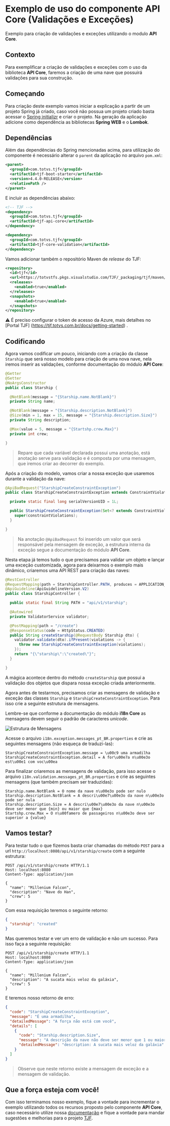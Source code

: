 # Exemplo de uso do componente API Core (Validações e Exceções)

Exemplo para criação de validações e exceções utilizando o modulo **API Core**.

## Contexto

Para exemplificar a criação de validações e exceções com o uso da biblioteca **API Core**, faremos a criação de uma nave que possuirá validações para sua construção.

## Começando

Para criação deste exemplo vamos iniciar a explicação a partir de um projeto Spring já criado, caso você não possua um projeto criado basta acessar o [Spring initializr](https://start.spring.io/) e criar o projeto. Na geração da aplicação adicione como dependência as bibliotecas **Spring WEB** e o **Lombok**.

## Dependências

Além das dependências do Spring mencionadas acima, para utilização do componente é necessário alterar o `parent` da aplicação no arquivo `pom.xml`:

```xml
<parent>
  <groupId>com.totvs.tjf</groupId>
  <artifactId>tjf-boot-starter</artifactId>
  <version>4.4.0-RELEASE</version>
  <relativePath />
</parent>
```

E incluir as dependências abaixo:

```xml
<!-- TJF -->
<dependency>
  <groupId>com.totvs.tjf</groupId>
  <artifactId>tjf-api-core</artifactId>
</dependency>

<dependency>
  <groupId>com.totvs.tjf</groupId>
  <artifactId>tjf-core-validation</artifactId>
</dependency>
```

Vamos adicionar também o repositório Maven de _release_ do TJF:

```xml
<repository>
  <id>tjf</id>
  <url>https://totvstfs.pkgs.visualstudio.com/TJF/_packaging/tjf/maven/v1</url>
  <releases>
    <enabled>true</enabled>
  </releases>
  <snapshots>
    <enabled>true</enabled>
  </snapshots>
</repository>
```
⚠️ É preciso configurar o token de acesso da Azure, mais detalhes no [Portal TJF] (https://tjf.totvs.com.br/docs/getting-started) .

## Codificando

Agora vamos codificar um pouco, iniciando com a criação da classe `Starship` que será nosso modelo para criação de uma nova nave, nela iremos inserir as validações, conforme documentação do módulo **API Core**:

```java
@Getter
@Setter
@NoArgsConstructor
public class Starship {

  @NotBlank(message = "{Starship.name.NotBlank}")
  private String name;

  @NotBlank(message = "{Starship.description.NotBlank}")
  @Size(min = 1, max = 15, message = "{Starship.description.Size}")
  private String description;

  @Max(value = 5, message = "{Startshp.crew.Max}")
  private int crew;

}
```

> Repare que cada variável declarada possui uma anotação, está anotação serve para validação e é composta por uma mensagem, que iremos criar ao decorrer do exemplo.

Após a criação do modelo, vamos criar a nossa exceção que usaremos durante a validação da nave:

```java
@ApiBadRequest("StarshipCreateConstraintException")
public class StarshipCreateConstraintException extends ConstraintViolationException {

  private static final long serialVersionUID = 1L;

  public StarshipCreateConstraintException(Set<? extends ConstraintViolation<?>> constraintViolations) {
    super(constraintViolations);
  }

}
```

> Na anotação `@ApiBadRequest` foi inserido um valor que será responsável pela mensagem de exceção, a estrutura interna da exceção segue a documentação do módulo **API Core**.

Nesta etapa já temos tudo o que precisamos para validar um objeto e lançar uma exceção customizada, agora para deixarmos o exemplo mais dinâmico, criaremos uma API REST para criação das naves:

```java
@RestController
@RequestMapping(path = StarshipController.PATH, produces = APPLICATION_JSON_VALUE)
@ApiGuideline(ApiGuidelineVersion.V2)
public class StarshipController {

  public static final String PATH = "api/v1/starship";

  @Autowired
  private ValidatorService validator;

  @PostMapping(path = "/create")
  @ResponseStatus(code = HttpStatus.CREATED)
  public String createStarship(@RequestBody Starship dto) {
    validator.validate(dto).ifPresent(violations -> {
      throw new StarshipCreateConstraintException(violations);
    });
    return "{\"starship\":\"created\"}";
  }

}
```

A mágica acontece dentro do método `createStarship` que possui a validação dos objetos que dispara nossa exceção criada anteriormente.

Agora antes de testarmos, precisamos criar as mensagens de validação e exceção das classes `Starship` e `StarshipCreateConstraintException`. Para isso crie a seguinte estrutura de mensagens.

Lembre-se que conforme a documentação do módulo **i18n Core** as mensagens devem seguir o padrão de caracteres _unicode_.

![Estrutura de Mensagens](Resources/messages.png)

Acesse o arquivo `i18n.exception.messages_pt_BR.properties` e crie as seguintes mensagens (não esqueça de traduzi-las):

```properties
StarshipCreateConstraintException.message = \u00c9 uma armadilha
StarshipCreateConstraintException.detail = A for\u00e7a n\u00e3o est\u00e1 com voc\u00ea
```

Para finalizar criaremos as mensagens de validação, para isso acesse o arquivo `i18n.validation.messages_pt_BR.properties` e crie as seguintes mensagens (que também precisam ser traduzidas):

```properties
Starship.name.NotBlank = O nome da nave n\u00e3o pode ser nulo
Starship.description.NotBlank = A descri\u00e7\u00e3o da nave n\u00e3o pode ser nula
Starship.description.Size = A descri\u00e7\u00e3o da nave n\u00e3o deve ser menor que {min} ou maior que {max}
Startshp.crew.Max = O n\u00famero de passageiros n\u00e3o deve ser superior a {value}
```

## Vamos testar?

Para testar tudo o que fizemos basta criar chamadas do método `POST` para a url `http://localhost:8080/api/v1/starship/create` com a seguinte estrutura:

```http
POST /api/v1/starship/create HTTP/1.1
Host: localhost:8080
Content-Type: application/json

{
  "name": "Millenium Falcon",
  "description": "Nave do Han",
  "crew": 5
}
```

Com essa requisição teremos o seguinte retorno:

```json
{
  "starship": "created"
}
```

Mas queremos testar e ver um erro de validação e não um sucesso. Para isso faça a seguinte requisição:

```http
POST /api/v1/starship/create HTTP/1.1
Host: localhost:8080
Content-Type: application/json

{
  "name": "Millenium Falcon",
  "description": "A sucata mais veloz da galáxia",
  "crew": 5
}
```

E teremos nosso retorno de erro:

```Json
{
  "code": "StarshipCreateConstraintException",
  "message": "É uma armadilha",
  "detailedMessage": "A força não está com você",
  "details": [
    {
      "code": "Starship.description.Size",
      "message": "A descrição da nave não deve ser menor que 1 ou maior que 15",
      "detailedMessage": "description: A sucata mais veloz da galáxia"
    }
  ]
}
```

> Observe que neste retorno existe a mensagem de exceção e a mensagem de validação.

## Que a força esteja com você!

Com isso terminamos nosso exemplo, fique a vontade para incrementar o exemplo utilizando todos os recursos proposto pelo componente **API Core**, caso necessário utilize nossa [documentação](https://tjf.totvs.com.br/wiki/tjf-api-core) e fique a vontade para mandar sugestões e melhorias para o projeto [TJF](https://tjf.totvs.com.br/).
